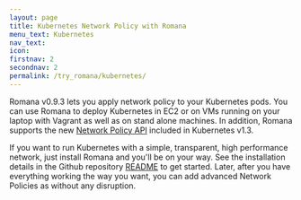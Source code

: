 ```yaml
---
layout: page
title: Kubernetes Network Policy with Romana 
menu_text: Kubernetes
nav_text: 
icon:
firstnav: 2
secondnav: 2
permalink: /try_romana/kubernetes/
---
```


Romana v0.9.3 lets you apply network policy to your Kubernetes pods. You can use Romana to deploy Kubernetes in EC2 or on VMs running on your laptop with Vagrant as well as on stand alone machines. In addition, Romana supports the new [Network Policy API](/blog/MeetupDemo/) included in Kubernetes v1.3. 

If you want to run Kubernetes with a simple, transparent, high performance network, just install Romana and you'll be on your way. See the installation details in the Github repository [README]( https://github.com/romana/romana) to get started. Later, after you have everything working the way you want, you can add advanced Network Policies as without any disruption.
